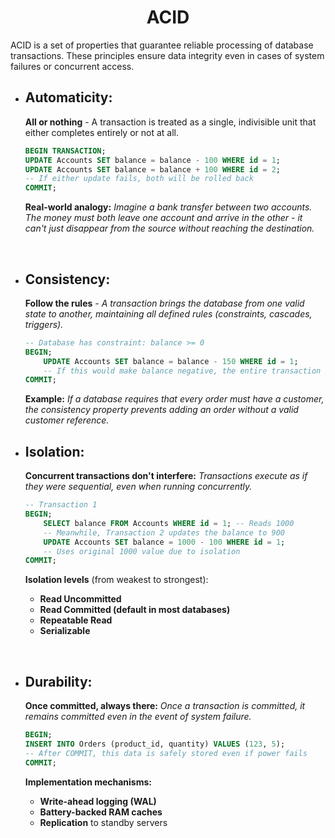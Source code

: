 # <center>ACID</center>

ACID is a set of properties that guarantee reliable processing of database
transactions. These principles ensure data integrity even in cases of system
failures or concurrent access.

- ## **Automaticity:**

  **All or nothing** - A transaction is treated as a single, indivisible unit
  that either completes entirely or not at all.

  ```sql
  BEGIN TRANSACTION;
  UPDATE Accounts SET balance = balance - 100 WHERE id = 1;
  UPDATE Accounts SET balance = balance + 100 WHERE id = 2;
  -- If either update fails, both will be rolled back
  COMMIT;
  ```

  **Real-world analogy:** _Imagine a bank transfer between two accounts. The
  money must both leave one account and arrive in the other - it can't just
  disappear from the source without reaching the destination._

<br>

- ## **Consistency:**

  **Follow the rules** - _A transaction brings the database from one valid state
  to another, maintaining all defined rules (constraints, cascades, triggers)._

  ```sql
  -- Database has constraint: balance >= 0
  BEGIN;
      UPDATE Accounts SET balance = balance - 150 WHERE id = 1;
      -- If this would make balance negative, the entire transaction is aborted
  COMMIT;
  ```

  **Example:** _If a database requires that every order must have a customer,
  the consistency property prevents adding an order without a valid customer
  reference._ <br>

- ## **Isolation:**

  **Concurrent transactions don't interfere:** _Transactions execute as if they
  were sequential, even when running concurrently._

  ```sql
  -- Transaction 1
  BEGIN;
      SELECT balance FROM Accounts WHERE id = 1; -- Reads 1000
      -- Meanwhile, Transaction 2 updates the balance to 900
      UPDATE Accounts SET balance = 1000 - 100 WHERE id = 1;
      -- Uses original 1000 value due to isolation
  COMMIT;
  ```

  **Isolation levels** (from weakest to strongest):

  - **Read Uncommitted**
  - **Read Committed (default in most databases)**
  - **Repeatable Read**
  - **Serializable**

<br>

- ## **Durability:**

  **Once committed, always there:** _Once a transaction is committed, it remains
  committed even in the event of system failure._

  ```sql
  BEGIN;
  INSERT INTO Orders (product_id, quantity) VALUES (123, 5);
  -- After COMMIT, this data is safely stored even if power fails
  COMMIT;
  ```

  **Implementation mechanisms:**

  - **Write-ahead logging (WAL)**
  - **Battery-backed RAM caches**
  - **Replication** to standby servers

<br>
